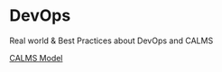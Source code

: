 # DevOps
Real world &amp; Best Practices about DevOps and CALMS 

 [CALMS Model ](https://www.devopsgroup.com/wp-content/uploads/2014/08/devopsgroup_blog_CALMS_model.jpg)